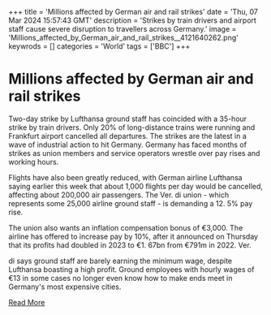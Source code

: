+++
title = 'Millions affected by German air and rail strikes'
date = 'Thu, 07 Mar 2024 15:57:43 GMT'
description = 'Strikes by train drivers and airport staff cause severe disruption to travellers across Germany.'
image = 'Millions_affected_by_German_air_and_rail_strikes__4121640262.png'
keywrods =  []
categories = 'World'
tags = ['BBC']
+++

# Millions affected by German air and rail strikes

Two-day strike by Lufthansa ground staff has coincided with a 35-hour strike by train drivers.
Only 20% of long-distance trains were running and Frankfurt airport cancelled all departures.
The strikes are the latest in a wave of industrial action to hit Germany.
Germany has faced months of strikes as union members and service operators wrestle over pay rises and working hours.

Flights have also been greatly reduced, with German airline Lufthansa saying earlier this week that about 1,000 flights per day would be cancelled, affecting about 200,000 air passengers.
The Ver.
di union - which represents some 25,000 airline ground staff - is demanding a 12.
5% pay rise.

The union also wants an inflation compensation bonus of €3,000.
The airline has offered to increase pay by 10%, after it announced on Thursday that its profits had doubled in 2023 to €1.
67bn from €791m in 2022.
Ver.

di says ground staff are barely earning the minimum wage, despite Lufthansa boasting a high profit.
Ground employees with hourly wages of €13 in some cases no longer even know how to make ends meet in Germany<bb>'s most expensive cities.


[Read More](https://www.bbc.co.uk/news/world-europe-68501755)
